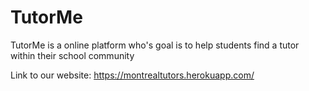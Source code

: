 # TutorMe

TutorMe is a online platform who's goal is to help students find a tutor within their school community

Link to our website: https://montrealtutors.herokuapp.com/
